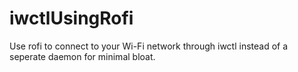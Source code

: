 # iwctlUsingRofi
Use rofi to connect to your Wi-Fi network through iwctl instead of a seperate daemon for minimal bloat.
